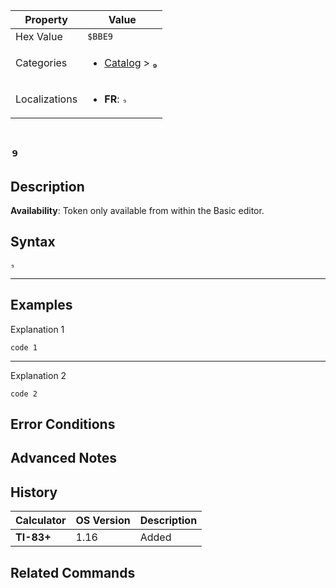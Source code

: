 | Property      | Value |
|---------------|-------|
| Hex Value     | `$BBE9`|
| Categories    | <ul><li>[Catalog](../categories/Catalog.md) > [₉](../categories/Catalog.md#₉)</li></ul> |
| Localizations | <ul><li><b>FR</b>: `₉`</li></ul> |

# `₉`

## Description



<b>Availability</b>: Token only available from within the Basic editor.

## Syntax
`₉`

<hr>

## Examples

Explanation 1
```ti-basic
code 1
```
---
Explanation 2
```ti-basic
code 2
```

## Error Conditions


## Advanced Notes


## History
| Calculator | OS Version | Description |
|------------|------------|-------------|
| <b>TI-83+</b> | 1.16 | Added

## Related Commands

    